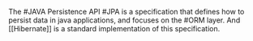 The #JAVA Persistence API #JPA is a specification that defines how to persist data in java applications, and focuses on the #ORM layer.
And [[Hibernate]] is a standard implementation of this specification.
